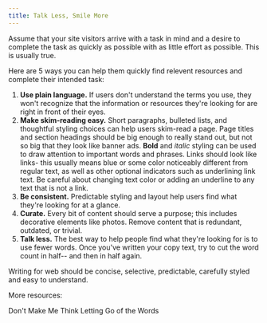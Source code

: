 ```yaml
---
title: Talk Less, Smile More 
---
```


Assume that your site visitors arrive with a task in mind and a desire to complete the task as quickly as possible with as little effort as possible. This is usually true. 

Here are 5 ways you can help them quickly find relevent resources and complete their intended task:

1. **Use plain language.** If users don't understand the terms you use, they won't recognize that the information or resources they're looking for are right in front of their eyes. 
2. **Make skim-reading easy.** Short paragraphs, bulleted lists, and thoughtful styling choices can help users skim-read a page. Page titles and section headings should be big enough to really stand out, but not so big that they look like banner ads. **Bold** and _italic_ styling can be used to draw attention to important words and phrases. Links should look like links- this usually means blue or some color noticeably different from regular text, as well as other optional indicators such as underlining link text. Be careful about changing text color or adding an underline to any text that is not a link.  
3. **Be consistent.** Predictable styling and layout help users find what they're looking for at a glance. 
4. **Curate.** Every bit of content should serve a purpose; this includes decorative elements like photos. Remove content that is redundant, outdated, or trivial. 
5. **Talk less.** The best way to help people find what they're looking for is to use fewer words. Once you've written your copy text, try to cut the word count in half-- and then in half again. 

Writing for web should be concise, selective, predictable, carefully styled and easy to understand.  

More resources: 

Don't Make Me Think
Letting Go of the Words
